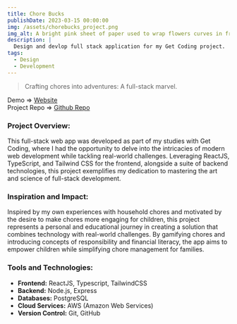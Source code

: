 ```yaml
---
title: Chore Bucks
publishDate: 2023-03-15 00:00:00
img: /assets/chorebucks_project.png
img_alt: A bright pink sheet of paper used to wrap flowers curves in front of rich blue background
description: |
  Design and devlop full stack application for my Get Coding project.
tags:
  - Design
  - Development
---
```


> Crafting chores into adventures: A full-stack marvel.

Demo => <a href="https://millerm30.github.io/chorebucks_react/" target="_blank">Website</a> <br>
Project Repo => <a href="https://github.com/millerm30/chore-bucks" target="_blank">Github Repo</a> <br>

### Project Overview:
This full-stack web app was developed as part of my studies with Get Coding, where I had the opportunity to delve into the intricacies of modern web development while tackling real-world challenges. Leveraging ReactJS, TypeScript, and Tailwind CSS for the frontend, alongside a suite of backend technologies, this project exemplifies my dedication to mastering the art and science of full-stack development.

### Inspiration and Impact:
Inspired by my own experiences with household chores and motivated by the desire to make chores more engaging for children, this project represents a personal and educational journey in creating a solution that combines technology with real-world challenges. By gamifying chores and introducing concepts of responsibility and financial literacy, the app aims to empower children while simplifying chore management for families.

### Tools and Technologies:

- **Frontend:** ReactJS, Typescript, TailwindCSS
- **Backend:** Node.js, Express
- **Databases:** PostgreSQL
- **Cloud Services:** AWS (Amazon Web Services)
- **Version Control:** Git, GitHub

